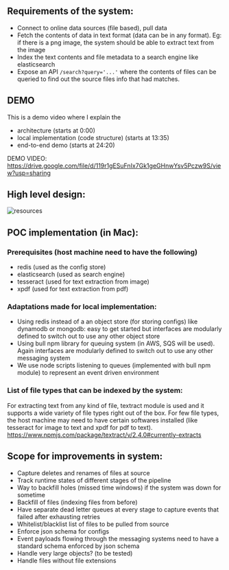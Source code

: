 ## Requirements of the system:
- Connect to online data sources (file based), pull data
- Fetch the contents of data in text format (data can be in any format). Eg: if there is a png image, the system should be able to extract text from the image
- Index the text contents and file metadata to a search engine like elasticsearch
- Expose an API `/search?query='...'` where the contents of files can be queried to find out the source files info that had matches.

## DEMO
This is a demo video where I explain the
- architecture (starts at 0:00)
- local implementation (code structure) (starts at 13:35)
- end-to-end demo (starts at 24:20)

DEMO VIDEO: https://drive.google.com/file/d/119r1gESuFnIx7Gk1geGHnwYsv5Pczw9S/view?usp=sharing

## High level design:
![resources](https://docs.google.com/drawings/d/1z3Z2WJyDEvgjXPVIk9dTVhl9kgAt8pvgfN2tLYcup9E/export/png)

## POC implementation (in Mac):
### Prerequisites (host machine need to have the following)
- redis (used as the config store)
- elasticsearch (used as search engine)
- tesseract (used for text extraction from image)
- xpdf (used for text extraction from pdf)

### Adaptations made for local implementation:
- Using redis instead of a an object store (for storing configs) like dynamodb or mongodb: easy to get started but interfaces are modularly defined to switch out to use any other object store
- Using bull npm library for queuing system (in AWS, SQS will be used). Again interfaces are modularly defined to switch out to use any other messaging system
- We use node scripts listening to queues (implemented with bull npm module) to represent an event driven environment

### List of file types that can be indexed by the system:
For extracting text from any kind of file, textract module is used and it supports a wide variety of file types right out of the box. For few file types, the host machine may need to have certain softwares installed (like tesseract for image to text and xpdf for pdf to text). https://www.npmjs.com/package/textract/v/2.4.0#currently-extracts

## Scope for improvements in system:
- Capture deletes and renames of files at source
- Track runtime states of different stages of the pipeline
- Way to backfill holes (missed time windows) if the system was down for sometime
- Backfill of files (indexing files from before)
- Have separate dead letter queues at every stage to capture events that failed after exhausting retries
- Whitelist/blacklist list of files to be pulled from source
- Enforce json schema for configs
- Event payloads flowing through the messaging systems need to have a standard schema enforced by json schema
- Handle very large objects? (to be tested)
- Handle files without file extensions

